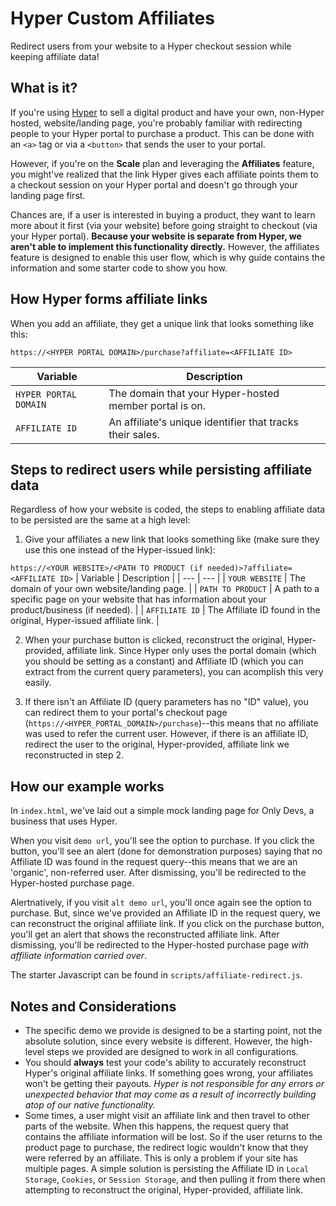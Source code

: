 # Hyper Custom Affiliates
 Redirect users from your website to a Hyper checkout session while keeping affiliate data!

## What is it?
If you're using [Hyper](https://hyper.co) to sell a digital product and have your own, non-Hyper hosted, website/landing page, you're probably familiar with redirecting people to your Hyper portal to purchase a product. This can be done with an `<a>` tag or via a `<button>` that sends the user to your portal.

However, if you're on the **Scale** plan and leveraging the **Affiliates** feature, you might've realized that the link Hyper gives each affiliate points them to a checkout session on your Hyper portal and doesn't go through your landing page first.

Chances are, if a user is interested in buying a product, they want to learn more about it first (via your website) before going straight to checkout (via your Hyper portal). **Because your website is separate from Hyper, we aren't able to implement this functionality directly.** However, the affiliates feature is designed to enable this user flow, which is why guide contains the information and some starter code to show you how.

## How Hyper forms affiliate links
When you add an affiliate, they get a unique link that looks something like this:

`https://<HYPER PORTAL DOMAIN>/purchase?affiliate=<AFFILIATE ID>`

| Variable | Description |
| --- | --- |
| `HYPER PORTAL DOMAIN` | The domain that your Hyper-hosted member portal is on. |
| `AFFILIATE ID` | An affiliate's unique identifier that tracks their sales. |

## Steps to redirect users while persisting affiliate data
Regardless of how your website is coded, the steps to enabling affiliate data to be persisted are the same at a high level:

1. Give your affiliates a new link that looks something like (make sure they use this one instead of the Hyper-issued link):

`https://<YOUR WEBSITE>/<PATH TO PRODUCT (if needed)>?affiliate=<AFFILIATE ID>`
| Variable | Description |
| --- | --- |
| `YOUR WEBSITE` | The domain of your own website/landing page. |
| `PATH TO PRODUCT` | A path to a specific page on your website that has information about your product/business (if needed). |
| `AFFILIATE ID` | The Affiliate ID found in the original, Hyper-issued affiliate link. |

2. When your purchase button is clicked, reconstruct the original, Hyper-provided, affiliate link. Since Hyper only uses the portal domain (which you should be setting as a constant) and Affiliate ID (which you can extract from the current query parameters), you can acomplish this very easily.

3. If there isn't an Affiliate ID (query parameters has no "ID" value), you can redirect them to your portal's checkout page (`https://<HYPER_PORTAL_DOMAIN>/purchase`)--this means that no affiliate was used to refer the current user. However, if there is an affiliate ID, redirect the user to the original, Hyper-provided, affiliate link we reconstructed in step 2.

## How our example works
In `index.html`, we've laid out a simple mock landing page for Only Devs, a business that uses Hyper.

When you visit `demo url`, you'll see the option to purchase. If you click the button, you'll see an alert (done for demonstration purposes) saying that no Affiliate ID was found in the request query--this means that we are an 'organic', non-referred user. After dismissing, you'll be redirected to the Hyper-hosted purchase page.

Alertnatively, if you visit `alt demo url`, you'll once again see the option to purchase. But, since we've provided an Affiliate ID in the request query, we can reconstruct the original affiliate link. If you click on the purchase button, you'll get an alert that shows the reconstructed affiliate link. After dismissing, you'll be redirected to the Hyper-hosted purchase page *with affiliate information carried over*.

The starter Javascript can be found in `scripts/affiliate-redirect.js`.

## Notes and Considerations
- The specific demo we provide is designed to be a starting point, not the absolute solution, since every website is different. However, the high-level steps we provided are designed to work in all configurations.
- You should **always** test your code's ability to accurately reconstruct Hyper's original affiliate links. If something goes wrong, your affiliates won't be getting their payouts. *Hyper is not responsible for any errors or unexpected behavior that may come as a result of incorrectly building atop of our native functionality.*
- Some times, a user might visit an affiliate link and then travel to other parts of the website. When this happens, the request query that contains the affiliate information will be lost. So if the user returns to the product page to purchase, the redirect logic wouldn't know that they were referred by an affiliate. This is only a problem if your site has multiple pages. A simple solution is persisting the Affiliate ID in `Local Storage`, `Cookies`, or `Session Storage`, and then pulling it from there when attempting to reconstruct the original, Hyper-provided, affiliate link.